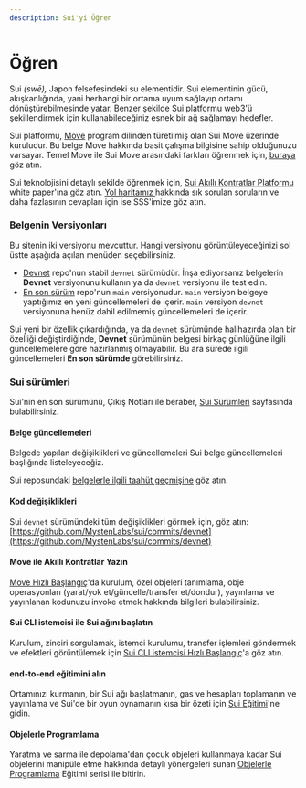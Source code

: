 ```yaml
---
description: Sui'yi Öğren
---
```


# Öğren

Sui _(swē),_ Japon felsefesindeki su elementidir. Sui elementinin gücü, akışkanlığında, yani herhangi bir ortama uyum sağlayıp ortamı dönüştürebilmesinde yatar. Benzer şekilde Sui platformu web3'ü şekillendirmek için kullanabileceğiniz esnek bir ağ sağlamayı hedefler. &#x20;

Sui platformu, [Move](https://github.com/MystenLabs/awesome-move) program dilinden türetilmiş olan Sui Move üzerinde kuruludur. Bu belge Move hakkında basit çalışma bilgisine sahip olduğunuzu varsayar.  Temel Move ile Sui Move arasındaki farkları öğrenmek için, [buraya](https://docs.sui.io/devnet/learn/sui-move-diffs) göz atın.

Sui teknolojisini detaylı şekilde öğrenmek için, [Sui Akıllı Kontratlar Platformu](https://github.com/MystenLabs/sui/blob/main/doc/paper/sui.pdf) white paper'ına göz atın. [Yol haritamız ](https://github.com/MystenLabs/sui/blob/main/DEVX\_ROADMAP.md)hakkında sık sorulan soruların ve daha fazlasının cevapları için ise SSS'imize göz atın.

### Belgenin Versiyonları <a href="#versions-of-the-documentation" id="versions-of-the-documentation"></a>

Bu sitenin iki versiyonu mevcuttur. Hangi versiyonu görüntüleyeceğinizi sol üstte aşağıda açılan menüden seçebilirsiniz.&#x20;

* [Devnet](https://docs.sui.io/devnet/learn) repo'nun stabil `devnet` sürümüdür. İnşa ediyorsanız belgelerin **Devnet** versiyonunu kullanın ya da `devnet` versiyonu ile test edin.&#x20;
* [En son sürüm](https://docs.sui.io/learn) repo'nun `main` versiyonudur. `main` versiyon belgeye yaptığımız en yeni güncellemeleri de içerir. `main` versiyon `devnet` versiyonuna henüz dahil edilmemiş güncellemeleri de içerir.

Sui yeni bir özellik çıkardığında, ya da `devnet` sürümünde halihazırda olan bir özelliği değiştirdiğinde, **Devnet** sürümünün belgesi birkaç günlüğüne ilgili güncellemelere göre hazırlanmış olmayabilir. Bu ara sürede ilgili güncellemeleri **En son sürümde** görebilirsiniz.

### Sui sürümleri  <a href="#sui-releases" id="sui-releases"></a>

Sui'nin en son sürümünü, Çıkış Notları ile beraber, [Sui Sürümleri](https://github.com/MystenLabs/sui/releases) sayfasında bulabilirsiniz.

#### Belge güncellemeleri <a href="#doc-updates" id="doc-updates"></a>

Belgede yapılan değişiklikleri ve güncellemeleri Sui belge güncellemeleri başlığında listeleyeceğiz.&#x20;

Sui reposundaki [belgelerle ilgili taahüt geçmişine](https://github.com/MystenLabs/sui/commits/main/doc/src) göz atın.

#### Kod değişiklikleri <a href="#code-changes" id="code-changes"></a>

Sui `devnet` sürümündeki tüm değişiklikleri görmek için, göz atın: [https://github.com/MystenLabs/sui/commits/devnet](https://github.com/MystenLabs/sui/commits/devnet)

#### Move ile Akıllı Kontratlar Yazın <a href="#write-smart-contracts-with-move" id="write-smart-contracts-with-move"></a>

[Move Hızlı Başlangıç](https://docs.sui.io/devnet/build/move)'da kurulum, özel objeleri tanımlama, obje operasyonları (yarat/yok et/güncelle/transfer et/dondur), yayınlama ve yayınlanan kodunuzu invoke etmek hakkında bilgileri bulabilirsiniz.&#x20;

#### Sui CLI istemcisi ile Sui ağını başlatın <a href="#start-the-sui-network-with-sui-cli-client" id="start-the-sui-network-with-sui-cli-client"></a>

Kurulum, zinciri sorgulamak, istemci kurulumu, transfer işlemleri göndermek ve efektleri görüntülemek için [Sui CLI istemcisi Hızlı Başlangıç](https://docs.sui.io/devnet/build/cli-clienthttps://docs.sui.io/devnet/build/cli-client)'a göz atın.

#### end-to-end eğitimini alın <a href="#take-the-end-to-end-tutorial" id="take-the-end-to-end-tutorial"></a>

Ortamınızı kurmanın, bir Sui ağı başlatmanın, gas ve hesapları toplamanın ve yayınlama ve Sui'de bir oyun oynamanın kısa bir özeti için [Sui Eğitimi](https://docs.sui.io/devnet/explore/tutorials)'ne gidin.

#### Objelerle Programlama <a href="#program-with-objects" id="program-with-objects"></a>

Yaratma ve sarma ile depolama'dan çocuk objeleri kullanmaya kadar Sui objelerini manipüle etme hakkında detaylı yönergeleri sunan [Objelerle Programlama](https://docs.sui.io/devnet/build/programming-with-objects) Eğitimi serisi ile bitirin.
